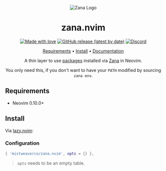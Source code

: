 <div align="center">

![Zana Logo](assets/logo.svg)

# zana.nvim

[![Made with love](assets/badge-made-with-love.svg)](https://github.com/mistweaverco/zana.nvim/graphs/contributors)
[![GitHub release (latest by date)](https://img.shields.io/github/v/release/mistweaverco/zana.nvim?style=for-the-badge)](https://github.com/mistweaverco/zana.nvim/releases/latest)
[![Discord](assets/badge-discord.svg)](https://getzana.net/discord)

[Requirements](#requirements) • [Install](#install) • [Documentation](https://neovim.getzana.net/)

<p></p>

A thin layer to use [packages](https://github.com/mistweaverco/zana-registry)
installed via [Zana](https://github.com/mistweaverco/zana-client) in Neovim.

You only need this, if you don't want to have your `PATH` modified by sourcing `zana env`.

<p></p>

</div>

## Requirements

- Neovim 0.10.0+

## Install

Via [lazy.nvim](https://github.com/folke/lazy.nvim):

### Configuration

```lua
{ 'mistweaverco/zana.nvim', opts = {} },
```

> `opts` needs to be an empty table.

